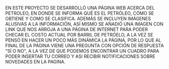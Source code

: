 EN ESTE PROYECTO SE DESARROLLÓ UNA PÁGINA WEB ACERCA DEL PETROLEO, EN DONDE SE INFORMA QUÉ ES EL PETRÓLEO, CÓMO SE OBTIENE Y COMO SE CLASIFICA. ADEMÁS SE INCLUYEN IMÁGENES ALUSIVAS A LA INFORMACIÓN, ASÍ MISMO SE AÑADIÓ UNA IMAGEN CON LINK QUE NOS ARROJA A UNA PÁGINA DE INTERNET PARA PODER CHECAR EL COSTO ACTUAL POR BARRIL DE PETRÓELO, A LA VEZ SE PENSÓ EN HACER UN POCO MÁS DINÁMICA LA PÁGINA, POR LO QUE AL FINAL DE LA PÁGINA VIENE UNA PREGUNTA CON OPCIÓN DE RESPUESTA "SÍ O NO", A LA VEZ DE QUE PODEMOS ENCONTRAR UN CUADRO PARA PODER INSERTAR TU CORREO Y ASI RECIBIR NOTIFICACIONES SOBRE NOVEDADES EN LA PAGINA.
